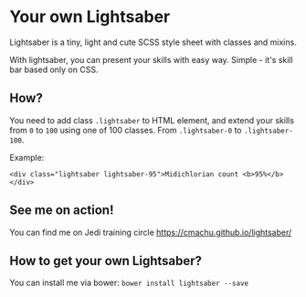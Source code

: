 # Your own Lightsaber
Lightsaber is a tiny, light and cute SCSS style sheet with classes and mixins.

With lightsaber, you can present your skills with easy way. Simple - it's skill bar based only on CSS.

## How?
You need to add class `.lightsaber` to HTML element, and extend your skills from `0` to `100` using one of 100 classes. From `.lightsaber-0` to `.lightsaber-100`.

Example:

`<div class="lightsaber lightsaber-95">Midichlorian count <b>95%</b></div>`


## See me on action!
You can find me on Jedi training circle <a href="https://cmachu.github.io/lightsaber/">https://cmachu.github.io/lightsaber/</a></p>

## How to get your own Lightsaber?
You can install me via bower: `bower install lightsaber --save`